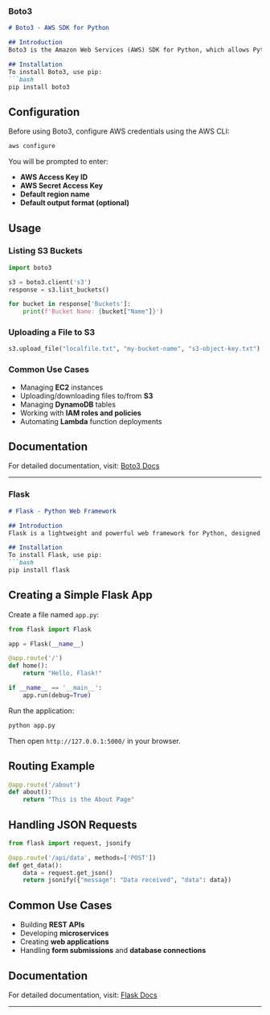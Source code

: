### **Boto3**
```md
# Boto3 - AWS SDK for Python

## Introduction
Boto3 is the Amazon Web Services (AWS) SDK for Python, which allows Python developers to interact with AWS services programmatically.

## Installation
To install Boto3, use pip:
```bash
pip install boto3
```

## Configuration
Before using Boto3, configure AWS credentials using the AWS CLI:
```bash
aws configure
```
You will be prompted to enter:
- **AWS Access Key ID**
- **AWS Secret Access Key**
- **Default region name**
- **Default output format (optional)**

## Usage
### Listing S3 Buckets
```python
import boto3

s3 = boto3.client('s3')
response = s3.list_buckets()

for bucket in response['Buckets']:
    print(f'Bucket Name: {bucket["Name"]}')
```

### Uploading a File to S3
```python
s3.upload_file("localfile.txt", "my-bucket-name", "s3-object-key.txt")
```

### Common Use Cases
- Managing **EC2** instances
- Uploading/downloading files to/from **S3**
- Managing **DynamoDB** tables
- Working with **IAM roles and policies**
- Automating **Lambda** function deployments

## Documentation
For detailed documentation, visit: [Boto3 Docs](https://boto3.amazonaws.com/v1/documentation/api/latest/index.html)

---

### **Flask**
```md
# Flask - Python Web Framework

## Introduction
Flask is a lightweight and powerful web framework for Python, designed for building web applications and APIs.

## Installation
To install Flask, use pip:
```bash
pip install flask
```

## Creating a Simple Flask App
Create a file named `app.py`:
```python
from flask import Flask

app = Flask(__name__)

@app.route('/')
def home():
    return "Hello, Flask!"

if __name__ == '__main__':
    app.run(debug=True)
```

Run the application:
```bash
python app.py
```
Then open `http://127.0.0.1:5000/` in your browser.

## Routing Example
```python
@app.route('/about')
def about():
    return "This is the About Page"
```

## Handling JSON Requests
```python
from flask import request, jsonify

@app.route('/api/data', methods=['POST'])
def get_data():
    data = request.get_json()
    return jsonify({"message": "Data received", "data": data})
```

## Common Use Cases
- Building **REST APIs**
- Developing **microservices**
- Creating **web applications**
- Handling **form submissions** and **database connections**

## Documentation
For detailed documentation, visit: [Flask Docs](https://flask.palletsprojects.com/)

---
